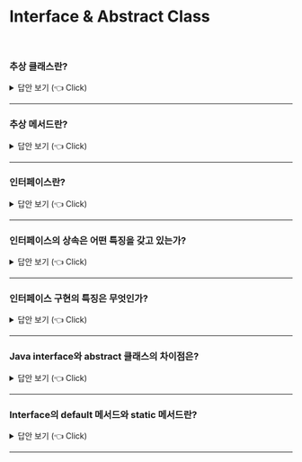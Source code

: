 # Interface & Abstract Class
<br>


### 추상 클래스란?

<details>
   <summary> 답안 보기 (👈 Click)</summary>
<br />
[참고: 자바의 정석] 
   
+ 추상클래스는 미완성 설계도에 비유할 수 있습니다. <br> 
  미완성 설계도란, 단어의 뜻 그대로 완성되지 못한 채로 남겨진 설계도를 말합니다. <br> 
  클래스가 미완성이라는 것은 멤버의 개수에 관계된 것이 아니라, <br>
  단지 미완성 메서드(추상 메서드)를 포함하고 있다는 의미입니다. <br> 
  
  미완성 설계도로 완성된 제품을 만들 수 없듯이 추상클래스로 인스턴스는 생성할 수 없습니다. <br> 
  추상클래스는 상속을 통해서 자손클래스에 의해서만 완성될 수 있습니다. <br> 
  
  추상클래스 자체로는 클래스로서의 역할을 다 못하지만, 새로운 클래스를 작성하는데 있어서 바탕이 되는 <br>
  조상클래스로서 중요한 의미를 갖습니다. <br> 
  새로운 클래스를 작성할 때 아무 것도 없는 상태에서 시작하는 것보다는 완전하지는 못하더라도 <br>
  어느 정도 틀을 갖춘 상태에서 시작하는 것이 나을 것이다. <br> 
  
  실생활에서 예를 들자면, 같은 크기의 TV라도 기능의 차이에 따라 여러 종류의 모델이 있지만, <br> 
  사실 이들의 설계도는 아마 90% 정도는 동일할 것입니다. <br> 
  서로 다른 세 개의 설계도를 따로 그리는 것보다는 이들의 공통부분만을 그린 미완성 설계도를 만들어 놓고, <br> 
  이 미완성 설계도를 이용해서 각각의 설계도를 완성하는 것이 훨씬 효율적일 것입니다. <br> 
  
  추상클래스는 키워드 'abstract'를 붙이기만 하면 됩니다. 이렇게 함으로써 이 클래스를 사용할 때, <br> 
  클래스 선언부의 abstract를 보고, 이 클래스에는 추상 메서드가 있으니 상속을 통해서 구현해주어야 한다는 것을 쉽게 알 수 있을 것입니다. 
  
  추상클래스는 추상메서드를 포함하고 있다는 것을 제외하고는 일반클래스와 전혀 다르지 않습니다. <br>
  추상클래스에도 생성자가 있으며, 멤버변수와 메서드도 가질 수 있습니다. 
    
</details>

-----------------------

### 추상 메서드란?

<details>
   <summary> 답안 보기 (👈 Click)</summary>
<br />
[참고: 자바의 정석] 
   
+ 메서드는 선언부와 구현부로 구성되어 있다고 했습니다. <br> 
  선언부만 작성하고 구현부는 작성하지 않은 채로 남겨 둔 것이 추상메서드입니다. <br> 
  즉, 설계만 해 놓고 실제 수행될 내용은 작성하지 않았기 때문에 미완성 메서드인것입니다. <br> 
  
  메서드를 이와 같이 미완성 상태로 남겨 놓는 이유는 메서드의 내용이 상속 받는 클래스에 따라 달라질 수 있기 때문에 <br> 
  조상 클래스에서는 선언부만을 작성하고, 주석을 덧붙여 어떤 기능을 수행할 목적으로 작성되었는지 알려 주고, <br>
  실제 내용은 상속받는 클래스에서 구현하도록 비워 두는 것입니다. <br> 
  그래서 추상클래스를 상속 받는 자손 클래스는 조상의 추상 메서드를 상황에 맞게 적절히 구현해주어야 합니다. <br> 
  
  추상메서드 역시 키워드 'abstract'를 앞에 붙여 주고, 추상 메서드는 구현부가 없으므로, <br> 
  괄호{} 대신 문장의 끝을 알리는 ';'을 적어줍니다. <br> 
 
  추상클래스로부터 상속받는 자손클래스는 오버라이딩을 통해 조상인 추상클래스의 추상 메서드를 모두 구현해주어야 합니다. <br> 
  만일 조상으로부터 상속받은 추상메서드 중 하나라도 구현하지 않는다면, <br> 
  자손클래스 역시 추상클래스로 지정해 주어야 합니다. <br> 
</details>

-----------------------


### 인터페이스란?

<details>
   <summary> 답안 보기 (👈 Click)</summary>
<br />
[참고: 자바의 정석] 
   
+ 인터페이스는 일종의 추상클래스입니다. 인터페이스는 추상클래스처럼 추상메서드를 갖지만, 추상클래스보다 추상화 정도가 높아서, <br> 
  추상클래스와 달리 몸통을 갖춘 일반 메서드 또는 멤버변수를 구성원으로 가질 수 없습니다. <br> 
  오직 추상 메서드와 상수만을 멤버로 가질 수 있으며, 그 외의 다른 어떠한 요소도 허용하지 않습니다. <br> 
  
  추상클래스를 부분적으로만 완성된 '미완성 설계도'라고 한다면, 인터페이스는 구현된 것은 아무 것도 없고, <br> 
  밑그림만 그려져 있는 '기본 설계도'라 할 수 있습니다. <br> 
  인터페이스도 추상클래스처럼 완성되지 않은 불완전한 것이기 때문에 그 자체만으로 사용되기보다는 <br> 
  다른 클래스를 작성하는데 도움 줄 목적으로 작성됩니다. <br> 
   
  일반적인 클래스의 멤버들과 달리 인터페이스의 멤버들은 다음과 같은 제약사항이 있습니다. <br>
  (1) 모든 멤버변수는 public static final이어야 하며, 이를 생략할 수 있습니다. <br> 
  (2) 모든 메서드는 public abstract이어야 하며, 이를 생략할 수 있습니다. <br>
  - 단, static 메서드와 디폴트 메서드는 예외입니다. (JDK 1.8부터) 
</details>

-----------------------

### 인터페이스의 상속은 어떤 특징을 갖고 있는가?

<details>
   <summary> 답안 보기 (👈 Click)</summary>
<br />
[참고: 자바의 정석] 
   
+ 인터페이스는 인터페이스로부터만 상속받을 수 있으며, 클래스와는 달리 다중상속, 즉 여러 개의 인터페이스로부터 <br>
  상속을 받는 것이 가능합니다. 
</details>

-----------------------

### 인터페이스 구현의 특징은 무엇인가?

<details>
   <summary> 답안 보기 (👈 Click)</summary>
<br />
[참고: 자바의 정석] 
   
+ 인터페이스도  추상클래스처럼 그 자체로는 인스턴스를 생성할 수 없으며, 추상클래스가 상속을 통해 추상메서드를 완성하는 것처럼, <br> 
  인터페이스도 자신에게 정의된 추상메서드의 몸통을 만들어주는 클래스를 작성해야 하는데, <br> 
  그 방법은 추상클래스가 자신을 상속받는 클래스를 작성하는 것과 다르지 않습니다. <br> 
   
  다만, 클래스는 확장한다는 의미의 키워드 'extends'를 사용하지만, <br> 
  인터페이스는 구현한다는 의미의 키워드 'implements'를 사용할 뿐입니다. <br> 
</details>

-----------------------


### Java interface와 abstract 클래스의 차이점은?

<details>
   <summary> 답안 보기 (👈 Click)</summary>
<br />
[참고: 이펙티브 자바]  
   
+ 둘의 가장 큰 차이는 추상 클래스가 정의한 타입을 구현하는 클래스는 <br>
  반드시 추상 클래스의 하위 클래스가 되어야 한다는 점이다. <br> 
  
  자바는 단일 상속만 지원하니, 추상 클래스 방식은 새로운 타입을 정의하는데 <br>
  커다란 제약을 안게 되는 셈입니다. <br>
  반면, 인터페이스가 선언한 메서드를 모두 정의하고, 그 일반 규약을 잘 지킨 클래스라면 <br>
  다른 어떤 클래스를 상속했든 같은 타입으로 취급됩니다. <br> 
    
</details>

-----------------------

### Interface의 default 메서드와 static 메서드란?

<details>
   <summary> 답안 보기 (👈 Click)</summary>
<br />
[참고: 자바의 정석]  
   
+ 원래는 인터페이스에 추상 메서드만 선언할 수 있는데, JDK 1.8부터 디폴트 메서드와 static 메서드도 추가할 수 있게 되었습니다. <br> 
  static 메서드는 인스턴스와 관계가 없는 독립적인 메서드이기 때문에 예전부터 인터페이스에 추가하지 못할 이유가 없었습니다. <br> 
  
  그러나 자바를 보다 쉽게 배울 수 있도록 규칙을 단순히 할 필요가 있어서, <br>
  인터페이스의 모든 메서드는 추상 메서드이어야 한다는 규칙에 예외를 두지 않았습니다. <br> 
  가장 대표적인 것으로 java.util.Collection 인터페이스가 있는데, <br>
  이 인터페이스와 관련된 static 메서드들이 인터페이스에는 추상 메서드만 선언할 수 있다는 원칙 때문에 <br> 
  별도의 클래스, Collections라는 클래스에 들어가게 되었습니다. <br>
  만일 인터페이스에 static 메서드를 추가할 수 있었다면, Collections 클래스는 존재하지 않았을 것입니다. <br> 
  그리고 인터페이스의 static 메서드 역시 접근 제어자가 항상 public이며, 생략할 수 있습니다. <br> 
   
  조상 클래스에 새로운 메서드를 추가하는 것은 별 일이 아니지만, <br> 
  인터페이스의 경우에는 보통 큰 일이 아닙니다. <br> 
  인터페이스에 메서드를 추가한다는 것은, 추상 메서드를 추가한다는 것이고, <br> 
  이 인터페이스를 구현한 기존의 모든 클래스들이 새로 추가된 메서드를 구현 해야하기 때문입니다. <br> 
   
  인터페이스가 변경되지 않으면 제일 좋겠지만, 아무리 설계를 잘해도 언젠가 변경은 발생하기 마련입니다. <br> 
  JDK의 설계자들은 고심 끝에 디폴트 메서드(default method)라는 것을 고안해 내었습니다. <br> 
  디폴트 메서드는 추상 메서드의 기본적인 구현을 제공하는 메서드로, <br> 
  추상 메서드가 아니기 때문에 디폴트 메서드가 새로 추가되어도 해당 인터페이스를 구현한 클래스를 변경하지 않아도 됩니다. <br> 
   
  디폴트 메서드는 앞에 키워드 default를 붙이며, 추상 메서드와 달리 일반 메서드처럼 몸통{}이 있어야 합니다. <br> 
  디폴트 메서드 역시 접근 제어자가 public이며, 생략 가능합니다. <br> 
  
  ```
  interface MyInterface{                                   interface MyInterface{
     void method();                         ->                 void method();
     void newMethod(); // 추상 메서드                          default void newMethod() {}
  }
  ``` 
   
    
</details>

-----------------------

